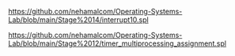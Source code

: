 https://github.com/nehamalcom/Operating-Systems-Lab/blob/main/Stage%2014/interrupt10.spl

https://github.com/nehamalcom/Operating-Systems-Lab/blob/main/Stage%2012/timer_multiprocessing_assignment.spl
